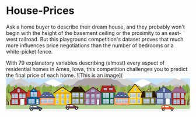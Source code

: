 # House-Prices
Ask a home buyer to describe their dream house, and they probably won't begin with the height of the basement ceiling or the proximity to an east-west railroad. But this playground competition's dataset proves that much more influences price negotiations than the number of bedrooms or a white-picket fence.

With 79 explanatory variables describing (almost) every aspect of residential homes in Ames, Iowa, this competition challenges you to predict the final price of each home.
![This is an image](![This is an image](https://github.com/Mayar-ElMallah/House-Prices/blob/main/img/housesbanner.png)
